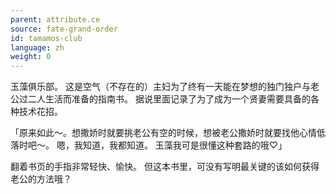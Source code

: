 ```yaml
---
parent: attribute.ce
source: fate-grand-order
id: tamamos-club
language: zh
weight: 0
---
```


玉藻俱乐部。
这是空气（不存在的）主妇为了终有一天能在梦想的独门独户与老公过二人生活而准备的指南书。
据说里面记录了为了成为一个贤妻需要具备的各种技术花招。

「原来如此～。想撒娇时就要挑老公有空的时候，想被老公撒娇时就要找他心情低落时吧～。
嗯，我知道，我都知道。
玉藻我可是很懂这种套路的哦♡」

翻着书页的手指非常轻快、愉快。
但这本书里，可没有写明最关键的该如何获得老公的方法哦？
